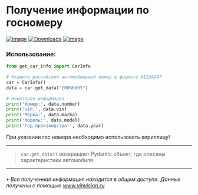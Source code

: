 <h1>Получение информации по госномеру</h1>

[![image](https://img.shields.io/pypi/v/get_car_info.svg)](https://pypi.org/project/get-car-info)
[![Downloads](https://img.shields.io/pypi/dm/get-car-info)](https://pypistats.org/packages/get-car-info)
[![image](https://img.shields.io/pypi/pyversions/get-car-info.svg)](https://pypi.org/project/get-car-info)

<h3>Использование:</h3>

```python
from get_car_info import CarInfo

# Укажите российский автомобильный номер в формате А123АА97
car = CarInfo()
data = car.get_data("Е005КХ05")

# Некоторая информация
print('Номер:', data.number)
print('vin:', data.vin)
print('Марка:', data.marka)
print('Модель:', data.model)
print('Год производства:', data.year)
```

При указании гос номера необходимо использовать кириллицу!
<hr>

> `car.get_data()` возвращает Pydantic объект, где описаны характеристики автомобиля
<hr>

###### • Вся полученная информация находится в общем доступе. Данные получены с помощью <a href="https://vinvision.ru/">www.vinvision.ru</a>
